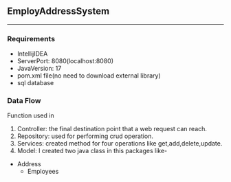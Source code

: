## EmployAddressSystem
_______


### Requirements
* IntellijIDEA
* ServerPort: 8080(localhost:8080)
* JavaVersion: 17
* pom.xml file(no need to download external library)
* sql database

### Data Flow
Function used in
1. Controller: the final destination point that a web request can reach.
2. Repository: used for performing crud operation.
3. Services: created method for four operations like get,add,delete,update.
4. Model: I created two java class in this packages like-

* Address
  * Employees
